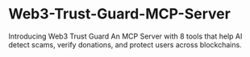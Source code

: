# Web3-Trust-Guard-MCP-Server
Introducing Web3 Trust Guard An MCP Server with 8 tools that help AI detect scams, verify donations, and protect users across blockchains.
